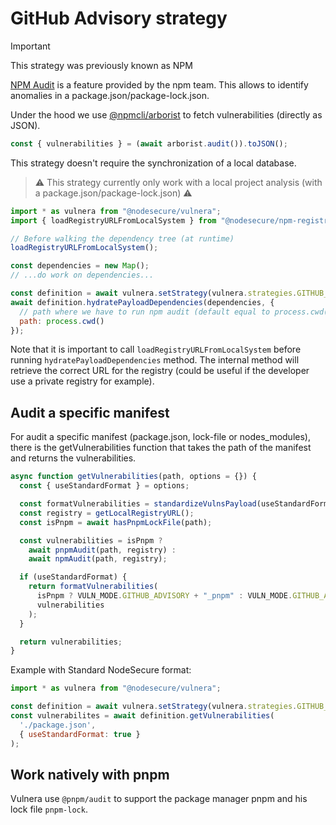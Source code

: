 # GitHub Advisory strategy

> [!IMPORTANT] 
> This strategy was previously known as NPM

[NPM Audit](https://docs.npmjs.com/auditing-package-dependencies-for-security-vulnerabilities) is a feature provided by the npm team. This allows to identify anomalies in a package.json/package-lock.json.

Under the hood we use [@npmcli/arborist](https://github.com/npm/arborist#readme) to fetch vulnerabilities (directly as JSON).

```js
const { vulnerabilities } = (await arborist.audit()).toJSON();
```

This strategy doesn't require the synchronization of a local database.

> ⚠️ This strategy currently only work with a local project analysis (with a package.json/package-lock.json) ⚠️

```js
import * as vulnera from "@nodesecure/vulnera";
import { loadRegistryURLFromLocalSystem } from "@nodesecure/npm-registry-sdk";

// Before walking the dependency tree (at runtime)
loadRegistryURLFromLocalSystem();

const dependencies = new Map();
// ...do work on dependencies...

const definition = await vulnera.setStrategy(vulnera.strategies.GITHUB_ADVISORY);
await definition.hydratePayloadDependencies(dependencies, {
  // path where we have to run npm audit (default equal to process.cwd())
  path: process.cwd()
});
```

Note that it is important to call `loadRegistryURLFromLocalSystem` before running `hydratePayloadDependencies` method. The internal method will retrieve the correct URL for the registry (could be useful if the developer use a private registry for example).

## Audit a specific manifest 

For audit a specific manifest (package.json, lock-file or nodes_modules), there is the getVulnerabilities function that takes the path of the manifest and returns the vulnerabilities.

```js
async function getVulnerabilities(path, options = {}) {
  const { useStandardFormat } = options;

  const formatVulnerabilities = standardizeVulnsPayload(useStandardFormat);
  const registry = getLocalRegistryURL();
  const isPnpm = await hasPnpmLockFile(path);

  const vulnerabilities = isPnpm ?
    await pnpmAudit(path, registry) :
    await npmAudit(path, registry);

  if (useStandardFormat) {
    return formatVulnerabilities(
      isPnpm ? VULN_MODE.GITHUB_ADVISORY + "_pnpm" : VULN_MODE.GITHUB_ADVISORY,
      vulnerabilities
    );
  }

  return vulnerabilities;
}
```

Example with Standard NodeSecure format:
```js
import * as vulnera from "@nodesecure/vulnera";

const definition = await vulnera.setStrategy(vulnera.strategies.GITHUB_ADVISORY);
const vulnerabilites = await definition.getVulnerabilities(
  './package.json',
  { useStandardFormat: true }
);
```

## Work natively with pnpm

Vulnera use `@pnpm/audit` to support the package manager pnpm and his lock file `pnpm-lock`.
